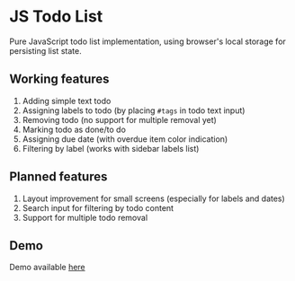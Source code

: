 # JS Todo List

Pure JavaScript todo list implementation, using browser's local storage for persisting list state.

## Working features

1. Adding simple text todo
2. Assigning labels to todo (by placing `#tags` in todo text input)
3. Removing todo (no support for multiple removal yet)
4. Marking todo as done/to do
5. Assigning due date (with overdue item color indication)
6. Filtering by label (works with sidebar labels list)

## Planned features

1. Layout improvement for small screens (especially for labels and dates)
2. Search input for filtering by todo content
3. Support for multiple todo removal

## Demo

Demo available [here](https://kjjasiak.github.io/js-todo-list/index.html)
